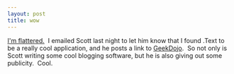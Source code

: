 ```yaml
---
layout: post
title: wow
---
```

[I'm flattered.](http://scottwater.com/dottext/posts/9955.aspx)  I
emailed Scott last night to let him know that I found .Text to be a
really cool application, and he posts a link to
[GeekDojo](http://blogs.geekdojo.net/).  So not only is Scott writing
some cool blogging software, but he is also giving out some publicity. 
Cool.

